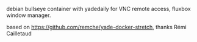 debian bullseye container with yadedaily for VNC remote access, fluxbox window manager.

based on https://github.com/remche/yade-docker-stretch, thanks Rémi Cailletaud
